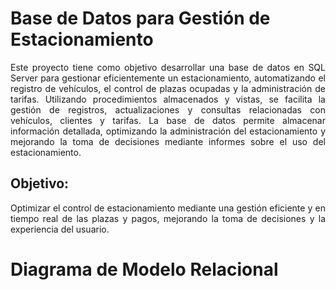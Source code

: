 <h1>Base de Datos para Gestión de Estacionamiento</h1>
<p style="text-align: justify;">Este proyecto tiene como objetivo desarrollar una base de datos en SQL Server para gestionar eficientemente un estacionamiento, automatizando el registro de vehículos, el control de plazas ocupadas y la administración de tarifas. Utilizando procedimientos almacenados y vistas, se facilita la gestión de registros, actualizaciones y consultas relacionadas con vehículos, clientes y tarifas. La base de datos permite almacenar información detallada, optimizando la administración del estacionamiento y mejorando la toma de decisiones mediante informes sobre el uso del estacionamiento.</p>

<h2>Objetivo:</h2>
<p style="text-align: justify;">Optimizar el control de estacionamiento mediante una gestión eficiente y en tiempo real de las plazas y pagos, mejorando la toma de decisiones y la experiencia del usuario.</p>

<h1>Diagrama de Modelo Relacional</h1>

